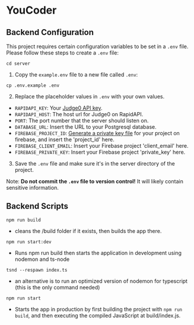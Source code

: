 # YouCoder

## Backend Configuration

This project requires certain configuration variables to be set in a `.env` file. Please follow these steps to create a `.env` file:

`cd server`

1. Copy the `example.env` file to a new file called `.env`:

`cp .env.example .env`

2. Replace the placeholder values in `.env` with your own values.

- `RAPIDAPI_KEY`: Your [Judge0 API key](https://rapidapi.com/judge0-official/api/judge0-ce/pricing).
- `RAPIDAPI_HOST`: The host url for Judge0 on RapidAPI.
- `PORT`: The port number that the server should listen on.
- `DATABASE_URL`: Insert the URL to your Postgresql database.
- `FIREBASE_PROJECT_ID`: [Generate a private key file](https://firebase.google.com/docs/admin/setup#initialize_the_sdk_in_non-google_environments) for your project on firebase, and insert the 'project_id' here.
- `FIREBASE_CLIENT_EMAIL`: Insert your Firebase project 'client_email' here.
- `FIREBASE_PRIVATE_KEY`: Insert your Firebase project 'private_key' here.

3. Save the `.env` file and make sure it's in the server directory of the project.

Note: **Do not commit the `.env` file to version control!** It will likely contain sensitive information.

## Backend Scripts

`npm run build`

- cleans the /build folder if it exists, then builds the app there.

`npm run start:dev`

- Runs npm run build then starts the application in development using nodemon and ts-node

`tsnd --respawn index.ts`

- an alternative is to run an optimized version of nodemon for typescript (this is the only command needed)

`npm run start`

- Starts the app in production by first building the project with `npm run build`, and then executing the compiled JavaScript at build/index.js.
